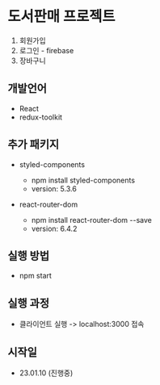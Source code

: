 # 도서판매 프로젝트
1. 회원가입
2. 로그인 - firebase
3. 장바구니

## 개발언어 
- React
- redux-toolkit

## 추가 패키지
- styled-components
    - npm install styled-components
    - version: 5.3.6

- react-router-dom
    - npm install react-router-dom --save
    - version: 6.4.2

## 실행 방법
- npm start

## 실행 과정
- 클라이언트 실행 -> localhost:3000 접속

## 시작일
- 23.01.10 (진행중)
